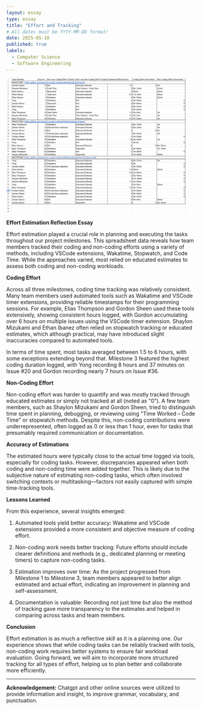 ```yaml
---
layout: essay
type: essay
title: "Effort and Tracking"
# All dates must be YYYY-MM-DD format!
date: 2025-05-10
published: true
labels:
  - Computer Science
  - Software Engineering
---
```


<img width="500px" class="rounded mx-auto d-block" src="../img/Screenshot 2025-05-10 172740.png">


**Effort Estimation Reflection Essay**

Effort estimation played a crucial role in planning and executing the tasks throughout our project milestones. This spreadsheet data reveals how team members tracked their coding and non-coding efforts using a variety of methods, including VSCode extensions, Wakatime, Stopwatch, and Code Time. While the approaches varied, most relied on educated estimates to assess both coding and non-coding workloads.

**Coding Effort**

Across all three milestones, coding time tracking was relatively consistent. Many team members used automated tools such as Wakatime and VSCode timer extensions, providing reliable timestamps for their programming sessions. For example, Elias Thompson and Gordon Sheen used these tools extensively, showing consistent hours logged, with Gordon accumulating over 6 hours on multiple issues using the VSCode timer extension. Shaylon Mizukami and Ethan Ibanez often relied on stopwatch tracking or educated estimates, which although practical, may have introduced slight inaccuracies compared to automated tools.

In terms of time spent, most tasks averaged between 1.5 to 6 hours, with some exceptions extending beyond that. Milestone 3 featured the highest coding duration logged, with Yong recording 8 hours and 37 minutes on Issue #20 and Gordon recording nearly 7 hours on Issue #36.

**Non-Coding Effort**

Non-coding effort was harder to quantify and was mostly tracked through educated estimates or simply not tracked at all (noted as "0"). A few team members, such as Shaylon Mizukami and Gordon Sheen, tried to distinguish time spent in planning, debugging, or reviewing using "Time Worked – Code Time" or stopwatch methods. Despite this, non-coding contributions were underrepresented, often logged as 0 or less than 1 hour, even for tasks that presumably required communication or documentation.

**Accuracy of Estimations**

The estimated hours were typically close to the actual time logged via tools, especially for coding tasks. However, discrepancies appeared when both coding and non-coding time were added together. This is likely due to the subjective nature of estimating non-coding tasks, which often involved switching contexts or multitasking—factors not easily captured with simple time-tracking tools.

**Lessons Learned**

From this experience, several insights emerged:

1. Automated tools yield better accuracy: Wakatime and VSCode extensions provided a more consistent and objective measure of coding effort.

2. Non-coding work needs better tracking: Future efforts should include clearer definitions and methods (e.g., dedicated planning or meeting timers) to capture non-coding tasks.

3. Estimation improves over time: As the project progressed from Milestone 1 to Milestone 3, team members appeared to better align estimated and actual effort, indicating an improvement in planning and self-assessment.

4. Documentation is valuable: Recording not just time but also the method of tracking gave more transparency to the estimates and helped in comparing across tasks and team members.

**Conclusion**

Effort estimation is as much a reflective skill as it is a planning one. Our experience shows that while coding tasks can be reliably tracked with tools, non-coding work requires better systems to ensure fair workload evaluation. Going forward, we will aim to incorporate more structured tracking for all types of effort, helping us to plan better and collaborate more efficiently.

---

**Acknowledgement:** Chatgpt and other online sources were utilized to provide information and insight, to improve grammar, vocabulary, and punctuation. 
